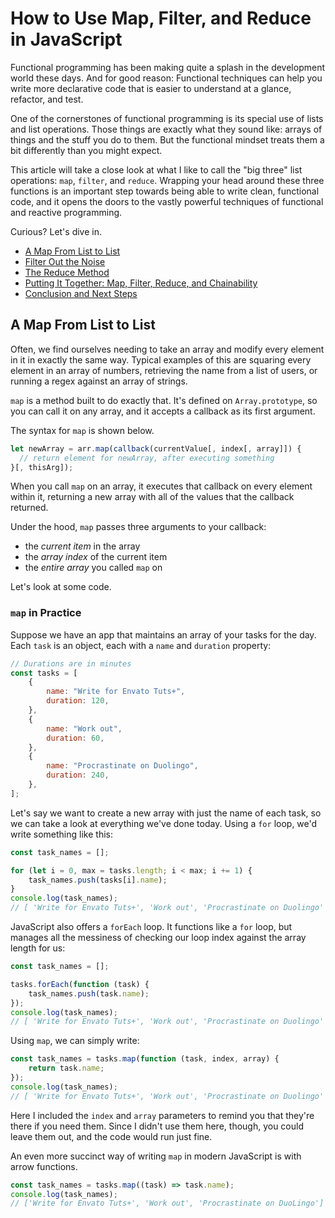 # How to Use Map, Filter, and Reduce in JavaScript

Functional programming has been making quite a splash in the development world these days. And for good reason: Functional techniques can help you write more declarative code that is easier to understand at a glance, refactor, and test.

One of the cornerstones of functional programming is its special use of lists and list operations. Those things are exactly what they sound like: arrays of things and the stuff you do to them. But the functional mindset treats them a bit differently than you might expect.

This article will take a close look at what I like to call the "big three" list operations: `map`, `filter`, and `reduce`. Wrapping your head around these three functions is an important step towards being able to write clean, functional code, and it opens the doors to the vastly powerful techniques of functional and reactive programming.

Curious? Let's dive in.

-   [A Map From List to List](#a-map-from-list-to-list)
-   [Filter Out the Noise](#)
-   [The Reduce Method](#)
-   [Putting It Together: Map, Filter, Reduce, and Chainability](#)
-   [Conclusion and Next Steps](#)

## A Map From List to List

Often, we find ourselves needing to take an array and modify every element in it in exactly the same way. Typical examples of this are squaring every element in an array of numbers, retrieving the name from a list of users, or running a regex against an array of strings.

`map` is a method built to do exactly that. It's defined on `Array.prototype`, so you can call it on any array, and it accepts a callback as its first argument.

The syntax for `map` is shown below.

```js
let newArray = arr.map(callback(currentValue[, index[, array]]) {
  // return element for newArray, after executing something
}[, thisArg]);
```

When you call `map` on an array, it executes that callback on every element within it, returning a new array with all of the values that the callback returned.

Under the hood, `map` passes three arguments to your callback:

-   the _current item_ in the array
-   the _array index_ of the current item
-   the _entire array_ you called `map` on

Let's look at some code.

### `map` in Practice

Suppose we have an app that maintains an array of your tasks for the day. Each `task` is an object, each with a `name` and `duration` property:

```js
// Durations are in minutes
const tasks = [
    {
        name: "Write for Envato Tuts+",
        duration: 120,
    },
    {
        name: "Work out",
        duration: 60,
    },
    {
        name: "Procrastinate on Duolingo",
        duration: 240,
    },
];
```

Let's say we want to create a new array with just the name of each task, so we can take a look at everything we've done today. Using a `for` loop, we'd write something like this:

```js
const task_names = [];

for (let i = 0, max = tasks.length; i < max; i += 1) {
    task_names.push(tasks[i].name);
}
console.log(task_names);
// [ 'Write for Envato Tuts+', 'Work out', 'Procrastinate on Duolingo' ]
```

JavaScript also offers a `forEach` loop. It functions like a `for` loop, but manages all the messiness of checking our loop index against the array length for us:

```js
const task_names = [];

tasks.forEach(function (task) {
    task_names.push(task.name);
});
console.log(task_names);
// [ 'Write for Envato Tuts+', 'Work out', 'Procrastinate on Duolingo' ]
```

Using `map`, we can simply write:

```js
const task_names = tasks.map(function (task, index, array) {
    return task.name;
});
console.log(task_names);
// [ 'Write for Envato Tuts+', 'Work out', 'Procrastinate on Duolingo' ]
```

Here I included the `index` and `array` parameters to remind you that they're there if you need them. Since I didn't use them here, though, you could leave them out, and the code would run just fine.

An even more succinct way of writing `map` in modern JavaScript is with arrow functions.

```js
const task_names = tasks.map((task) => task.name);
console.log(task_names);
// ['Write for Envato Tuts+', 'Work out', 'Procrastinate on DuoLingo']
```
